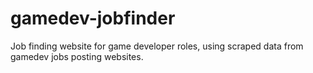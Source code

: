 # gamedev-jobfinder
Job finding website for game developer roles, using scraped data from gamedev jobs posting websites.
